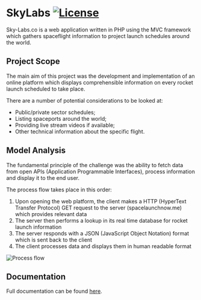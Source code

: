 # SkyLabs [![License](https://img.shields.io/badge/License-Apache%202.0-blue.svg)](https://opensource.org/licenses/Apache-2.0)

Sky-Labs.co is a web application written in PHP using the MVC framework which gathers spaceflight information to project launch schedules around the world.

## Project Scope 

The main aim of this project was the development and implementation of an online platform which displays comprehensible information on every rocket launch scheduled to take place.

There are a number of potential considerations to be looked at:
* Public/private sector schedules;
* Listing spaceports around the world;
* Providing live stream videos if available;
* Other technical information about the specific flight.

## Model Analysis

The fundamental principle of the challenge was the ability to fetch data from open APIs (Application Programmable Interfaces), process information and display it to the end user.

The process flow takes place in this order:
1. Upon opening the web platform, the client makes a HTTP (HyperText Transfer Protocol)
GET request to the server (spacelaunchnow.me) which provides relevant data
2. The server then performs a lookup in its real time database for rocket launch information
3. The server responds with a JSON (JavaScript Object Notation) format which is sent back
to the client
4. The client processes data and displays them in human readable format

![Process flow](https://i.imgur.com/SVddTaw.png)

## Documentation
Full documentation can be found [here](https://drive.google.com/open?id=1rj4F0hzbjlx6vkzm1hHqxRZvurx4yuNj).
